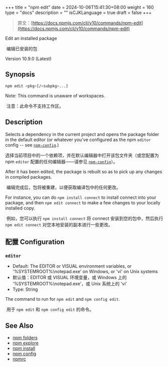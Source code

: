 +++
title = "npm edit"
date = 2024-10-06T15:41:30+08:00
weight = 160
type = "docs"
description = ""
isCJKLanguage = true
draft = false
+++

> 原文：[https://docs.npmjs.com/cli/v10/commands/npm-edit](https://docs.npmjs.com/cli/v10/commands/npm-edit)

Edit an installed package

​	编辑已安装的包

Version 10.9.0 (Latest)

## Synopsis



```bash
npm edit <pkg>[/<subpkg>...]
```

Note: This command is unaware of workspaces.

​	注意：此命令不支持工作区。

## Description

Selects a dependency in the current project and opens the package folder in the default editor (or whatever you've configured as the npm `editor` config -- see [`npm-config`](https://docs.npmjs.com/npm-config).)

​	选择当前项目中的一个依赖项，并在默认编辑器中打开该包文件夹（或您配置为 npm `editor` 配置的任何编辑器——请参见 [`npm-config`](https://docs.npmjs.com/npm-config)）。

After it has been edited, the package is rebuilt so as to pick up any changes in compiled packages.

​	编辑完成后，包将被重建，以便获取编译包中的任何更改。

For instance, you can do `npm install connect` to install connect into your package, and then `npm edit connect` to make a few changes to your locally installed copy.

​	例如，您可以执行 `npm install connect` 将 connect 安装到您的包中，然后执行 `npm edit connect` 对您本地安装的副本进行一些更改。

## 配置 Configuration

### `editor`

- Default: The EDITOR or VISUAL environment variables, or '%SYSTEMROOT%\notepad.exe' on Windows, or 'vi' on Unix systems
- 默认值：EDITOR 或 VISUAL 环境变量，或 Windows 上的 '%SYSTEMROOT%\notepad.exe'，或 Unix 系统上的 'vi'
- Type: String

The command to run for `npm edit` and `npm config edit`.

​	用于 `npm edit` 和 `npm config edit` 的命令。

## See Also

- [npm folders](https://docs.npmjs.com/cli/v10/configuring-npm/folders)
- [npm explore](https://docs.npmjs.com/cli/v10/commands/npm-explore)
- [npm install](https://docs.npmjs.com/cli/v10/commands/npm-install)
- [npm config](https://docs.npmjs.com/cli/v10/commands/npm-config)
- [npmrc](https://docs.npmjs.com/cli/v10/configuring-npm/npmrc)